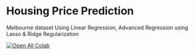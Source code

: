 # Housing Price Prediction
Melbourne dataset
Using Linear Regression, Advanced Regression using Lasso & Ridge Regularization

[![Open All Colab](https://colab.research.google.com/assets/colab-badge.svg)](https://colab.research.google.com/github/addicted-ai/Housing-Price-Prediction/blob/main/AdvancedRegression.ipynb)
